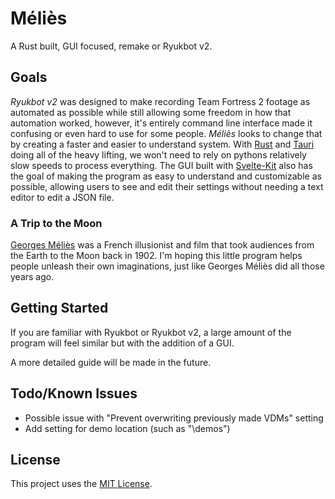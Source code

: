 # Méliès

A Rust built, GUI focused, remake or Ryukbot v2.

## Goals

*Ryukbot v2* was designed to make recording Team Fortress 2 footage as automated as possible while still allowing some freedom in how that automation worked, however, it's entirely command line interface made it confusing or even hard to use for some people. *Méliès* looks to change that by creating a faster and easier to understand system. With [Rust](https://www.rust-lang.org/) and [Tauri](https://tauri.app/) doing all of the heavy lifting, we won't need to rely on pythons relatively slow speeds to process everything. The GUI built with [Svelte-Kit](https://kit.svelte.dev/) also has the goal of making the program as easy to understand and customizable as possible, allowing users to see and edit their settings without needing a text editor to edit a JSON file.

### A Trip to the Moon

[Georges Méliès](https://en.wikipedia.org/wiki/Georges_M%C3%A9li%C3%A8s) was a French illusionist and film that took audiences from the Earth to the Moon back in 1902. I'm hoping this little program helps people unleash their own imaginations, just like Georges Méliès did all those years ago.

## Getting Started

If you are familiar with Ryukbot or Ryukbot v2, a large amount of the program will feel similar but with the addition of a GUI.

A more detailed guide will be made in the future.

## Todo/Known Issues

- Possible issue with "Prevent overwriting previously made VDMs" setting
- Add setting for demo location (such as "\demos")

## License

This project uses the [MIT License](https://mit-license.org/).